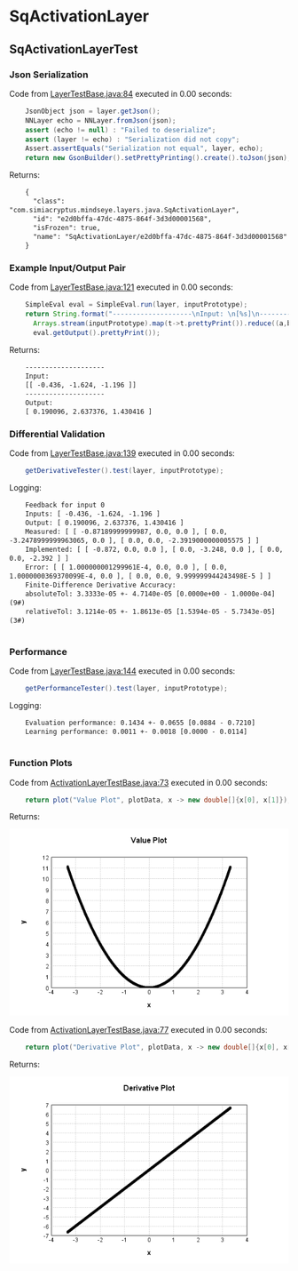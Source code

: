 # SqActivationLayer
## SqActivationLayerTest
### Json Serialization
Code from [LayerTestBase.java:84](../../../../../../../../MindsEye/src/test/java/com/simiacryptus/mindseye/layers/LayerTestBase.java#L84) executed in 0.00 seconds: 
```java
    JsonObject json = layer.getJson();
    NNLayer echo = NNLayer.fromJson(json);
    assert (echo != null) : "Failed to deserialize";
    assert (layer != echo) : "Serialization did not copy";
    Assert.assertEquals("Serialization not equal", layer, echo);
    return new GsonBuilder().setPrettyPrinting().create().toJson(json);
```

Returns: 

```
    {
      "class": "com.simiacryptus.mindseye.layers.java.SqActivationLayer",
      "id": "e2d0bffa-47dc-4875-864f-3d3d00001568",
      "isFrozen": true,
      "name": "SqActivationLayer/e2d0bffa-47dc-4875-864f-3d3d00001568"
    }
```



### Example Input/Output Pair
Code from [LayerTestBase.java:121](../../../../../../../../MindsEye/src/test/java/com/simiacryptus/mindseye/layers/LayerTestBase.java#L121) executed in 0.00 seconds: 
```java
    SimpleEval eval = SimpleEval.run(layer, inputPrototype);
    return String.format("--------------------\nInput: \n[%s]\n--------------------\nOutput: \n%s",
      Arrays.stream(inputPrototype).map(t->t.prettyPrint()).reduce((a,b)->a+",\n"+b).get(),
      eval.getOutput().prettyPrint());
```

Returns: 

```
    --------------------
    Input: 
    [[ -0.436, -1.624, -1.196 ]]
    --------------------
    Output: 
    [ 0.190096, 2.637376, 1.430416 ]
```



### Differential Validation
Code from [LayerTestBase.java:139](../../../../../../../../MindsEye/src/test/java/com/simiacryptus/mindseye/layers/LayerTestBase.java#L139) executed in 0.00 seconds: 
```java
    getDerivativeTester().test(layer, inputPrototype);
```
Logging: 
```
    Feedback for input 0
    Inputs: [ -0.436, -1.624, -1.196 ]
    Output: [ 0.190096, 2.637376, 1.430416 ]
    Measured: [ [ -0.87189999999987, 0.0, 0.0 ], [ 0.0, -3.2478999999963065, 0.0 ], [ 0.0, 0.0, -2.3919000000005575 ] ]
    Implemented: [ [ -0.872, 0.0, 0.0 ], [ 0.0, -3.248, 0.0 ], [ 0.0, 0.0, -2.392 ] ]
    Error: [ [ 1.000000001299961E-4, 0.0, 0.0 ], [ 0.0, 1.0000000369370099E-4, 0.0 ], [ 0.0, 0.0, 9.999999944243498E-5 ] ]
    Finite-Difference Derivative Accuracy:
    absoluteTol: 3.3333e-05 +- 4.7140e-05 [0.0000e+00 - 1.0000e-04] (9#)
    relativeTol: 3.1214e-05 +- 1.8613e-05 [1.5394e-05 - 5.7343e-05] (3#)
    
```

### Performance
Code from [LayerTestBase.java:144](../../../../../../../../MindsEye/src/test/java/com/simiacryptus/mindseye/layers/LayerTestBase.java#L144) executed in 0.00 seconds: 
```java
    getPerformanceTester().test(layer, inputPrototype);
```
Logging: 
```
    Evaluation performance: 0.1434 +- 0.0655 [0.0884 - 0.7210]
    Learning performance: 0.0011 +- 0.0018 [0.0000 - 0.0114]
    
```

### Function Plots
Code from [ActivationLayerTestBase.java:73](../../../../../../../../MindsEye/src/test/java/com/simiacryptus/mindseye/layers/java/ActivationLayerTestBase.java#L73) executed in 0.00 seconds: 
```java
    return plot("Value Plot", plotData, x -> new double[]{x[0], x[1]});
```

Returns: 

![Result](etc/test.1.png)



Code from [ActivationLayerTestBase.java:77](../../../../../../../../MindsEye/src/test/java/com/simiacryptus/mindseye/layers/java/ActivationLayerTestBase.java#L77) executed in 0.00 seconds: 
```java
    return plot("Derivative Plot", plotData, x -> new double[]{x[0], x[2]});
```

Returns: 

![Result](etc/test.2.png)



